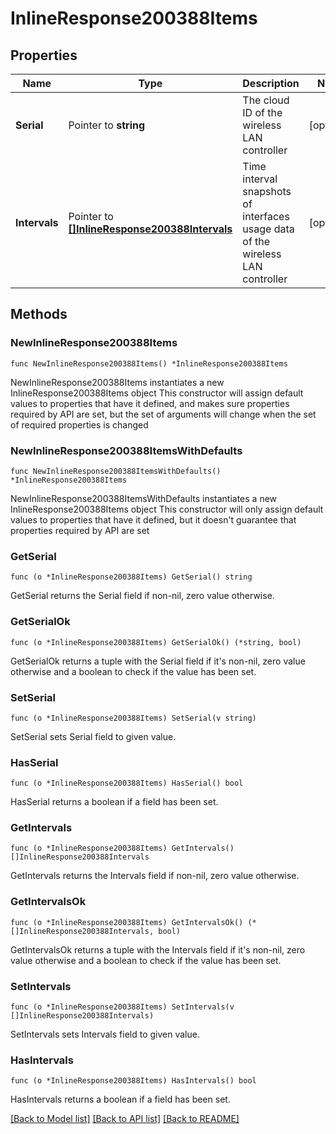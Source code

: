 # InlineResponse200388Items

## Properties

Name | Type | Description | Notes
------------ | ------------- | ------------- | -------------
**Serial** | Pointer to **string** | The cloud ID of the wireless LAN controller | [optional] 
**Intervals** | Pointer to [**[]InlineResponse200388Intervals**](InlineResponse200388Intervals.md) | Time interval snapshots of interfaces usage data of the wireless LAN controller | [optional] 

## Methods

### NewInlineResponse200388Items

`func NewInlineResponse200388Items() *InlineResponse200388Items`

NewInlineResponse200388Items instantiates a new InlineResponse200388Items object
This constructor will assign default values to properties that have it defined,
and makes sure properties required by API are set, but the set of arguments
will change when the set of required properties is changed

### NewInlineResponse200388ItemsWithDefaults

`func NewInlineResponse200388ItemsWithDefaults() *InlineResponse200388Items`

NewInlineResponse200388ItemsWithDefaults instantiates a new InlineResponse200388Items object
This constructor will only assign default values to properties that have it defined,
but it doesn't guarantee that properties required by API are set

### GetSerial

`func (o *InlineResponse200388Items) GetSerial() string`

GetSerial returns the Serial field if non-nil, zero value otherwise.

### GetSerialOk

`func (o *InlineResponse200388Items) GetSerialOk() (*string, bool)`

GetSerialOk returns a tuple with the Serial field if it's non-nil, zero value otherwise
and a boolean to check if the value has been set.

### SetSerial

`func (o *InlineResponse200388Items) SetSerial(v string)`

SetSerial sets Serial field to given value.

### HasSerial

`func (o *InlineResponse200388Items) HasSerial() bool`

HasSerial returns a boolean if a field has been set.

### GetIntervals

`func (o *InlineResponse200388Items) GetIntervals() []InlineResponse200388Intervals`

GetIntervals returns the Intervals field if non-nil, zero value otherwise.

### GetIntervalsOk

`func (o *InlineResponse200388Items) GetIntervalsOk() (*[]InlineResponse200388Intervals, bool)`

GetIntervalsOk returns a tuple with the Intervals field if it's non-nil, zero value otherwise
and a boolean to check if the value has been set.

### SetIntervals

`func (o *InlineResponse200388Items) SetIntervals(v []InlineResponse200388Intervals)`

SetIntervals sets Intervals field to given value.

### HasIntervals

`func (o *InlineResponse200388Items) HasIntervals() bool`

HasIntervals returns a boolean if a field has been set.


[[Back to Model list]](../README.md#documentation-for-models) [[Back to API list]](../README.md#documentation-for-api-endpoints) [[Back to README]](../README.md)


